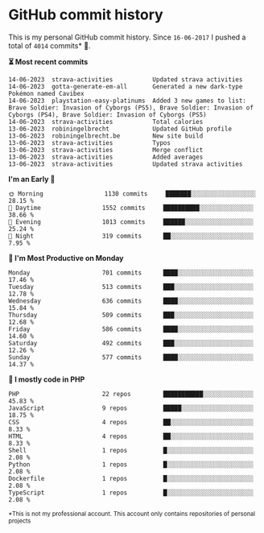# GitHub commit history
This is my personal GitHub commit history. Since <!--START_SECTION:first-commit-date-->`16-06-2017`<!--END_SECTION:first-commit-date--> I pushed a total of <!--START_SECTION:total-commit-count-->`4014`<!--END_SECTION:total-commit-count--> commits* 🎉.

<!--START_SECTION:most-recent-commits-->
**⏳ Most recent commits**
                                        
```text
14-06-2023  strava-activities           Updated strava activities
14-06-2023  gotta-generate-em-all       Generated a new dark-type Pokémon named Cavibex
14-06-2023  playstation-easy-platinums  Added 3 new games to list: Brave Soldier: Invasion of Cyborgs (PS5), Brave Soldier: Invasion of Cyborgs (PS4), Brave Soldier: Invasion of Cyborgs (PS5)
14-06-2023  strava-activities           Total calories
13-06-2023  robiningelbrecht            Updated GitHub profile
13-06-2023  robiningelbrecht.be         New site build
13-06-2023  strava-activities           Typos
13-06-2023  strava-activities           Merge conflict
13-06-2023  strava-activities           Added averages
13-06-2023  strava-activities           Updated strava activities
```
<!--END_SECTION:most-recent-commits-->  

<!--START_SECTION:commits-per-day-time-->
**I&#039;m an Early 🐤**

```text
🌞 Morning                 1130 commits     ███████░░░░░░░░░░░░░░░░░░   28.15 %
🌆 Daytime                 1552 commits     ██████████░░░░░░░░░░░░░░░   38.66 %
🌃 Evening                 1013 commits     ██████░░░░░░░░░░░░░░░░░░░   25.24 %
🌙 Night                   319 commits      ██░░░░░░░░░░░░░░░░░░░░░░░   7.95 %
```
<!--END_SECTION:commits-per-day-time-->  

<!--START_SECTION:commits-per-weekday-->
**📅 I&#039;m Most Productive on Monday**

```text
Monday                    701 commits      ████░░░░░░░░░░░░░░░░░░░░░   17.46 %
Tuesday                   513 commits      ███░░░░░░░░░░░░░░░░░░░░░░   12.78 %
Wednesday                 636 commits      ████░░░░░░░░░░░░░░░░░░░░░   15.84 %
Thursday                  509 commits      ███░░░░░░░░░░░░░░░░░░░░░░   12.68 %
Friday                    586 commits      ████░░░░░░░░░░░░░░░░░░░░░   14.60 %
Saturday                  492 commits      ███░░░░░░░░░░░░░░░░░░░░░░   12.26 %
Sunday                    577 commits      ████░░░░░░░░░░░░░░░░░░░░░   14.37 %
```
<!--END_SECTION:commits-per-weekday-->  

<!--START_SECTION:repos-per-language-->
**💬 I mostly code in PHP**

```text
PHP                       22 repos         ███████████░░░░░░░░░░░░░░   45.83 %
JavaScript                9 repos          █████░░░░░░░░░░░░░░░░░░░░   18.75 %
CSS                       4 repos          ██░░░░░░░░░░░░░░░░░░░░░░░   8.33 %
HTML                      4 repos          ██░░░░░░░░░░░░░░░░░░░░░░░   8.33 %
Shell                     1 repos          █░░░░░░░░░░░░░░░░░░░░░░░░   2.08 %
Python                    1 repos          █░░░░░░░░░░░░░░░░░░░░░░░░   2.08 %
Dockerfile                1 repos          █░░░░░░░░░░░░░░░░░░░░░░░░   2.08 %
TypeScript                1 repos          █░░░░░░░░░░░░░░░░░░░░░░░░   2.08 %
```
<!--END_SECTION:repos-per-language-->  

<sub>*This is not my professional account. This account only contains repositories of personal projects</sub>

